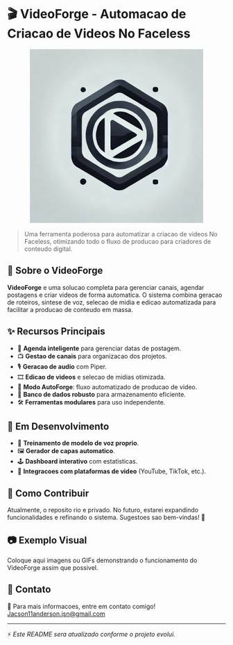 # 🎬 VideoForge - Automacao de Criacao de Videos No Faceless

<p align="center">
  <img src="assets/logo.png" alt="VideoForge Banner" width="400">
</p>
  

> Uma ferramenta poderosa para automatizar a criacao de videos No Faceless, otimizando todo o fluxo de producao para criadores de conteudo digital.

## 🚀 Sobre o VideoForge

**VideoForge** e uma solucao completa para gerenciar canais, agendar postagens e criar videos de forma automatica. O sistema combina geracao de roteiros, sintese de voz, selecao de midia e edicao automatizada para facilitar a producao de conteudo em massa.

## ✨ Recursos Principais
- 📆 **Agenda inteligente** para gerenciar datas de postagem.
- 📺 **Gestao de canais** para organizacao dos projetos.
- 🎙️ **Geracao de audio** com Piper.
- 🎞️ **Edicao de videos** e selecao de midias otimizada.
- 🤖 **Modo AutoForge**: fluxo automatizado de producao de video.
- 💾 **Banco de dados robusto** para armazenamento eficiente.
- 🛠️ **Ferramentas modulares** para uso independente.

## 🔨 Em Desenvolvimento
- 🔄 **Treinamento de modelo de voz proprio**.
- 🖼️ **Gerador de capas automatico**.
- 🕹️ **Dashboard interativo** com estatisticas.
- 📡 **Integracoes com plataformas de video** (YouTube, TikTok, etc.).

## 📌 Como Contribuir
Atualmente, o reposito rio e privado. No futuro, estarei expandindo funcionalidades e refinando o sistema. Sugestoes sao bem-vindas! 🚀

## 📷 Exemplo Visual
Coloque aqui imagens ou GIFs demonstrando o funcionamento do VideoForge assim que possivel.

## 🔗 Contato
📩 Para mais informacoes, entre em contato comigo!
Jacson11anderson.jsn@gmail.com

---

⚡ *Este README sera atualizado conforme o projeto evolui.*

